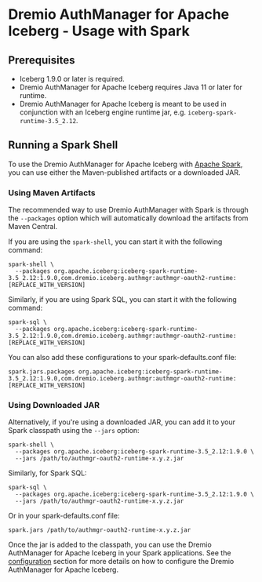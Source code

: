 <!--
Copyright (C) 2025 Dremio Corporation

Licensed under the Apache License, Version 2.0 (the "License");
you may not use this file except in compliance with the License.
You may obtain a copy of the License at

    http://www.apache.org/licenses/LICENSE-2.0

Unless required by applicable law or agreed to in writing, software
distributed under the License is distributed on an "AS IS" BASIS,
WITHOUT WARRANTIES OR CONDITIONS OF ANY KIND, either express or implied.
See the License for the specific language governing permissions and
limitations under the License.
-->
# Dremio AuthManager for Apache Iceberg - Usage with Spark

## Prerequisites

* Iceberg 1.9.0 or later is required.
* Dremio AuthManager for Apache Iceberg requires Java 11 or later for runtime.
* Dremio AuthManager for Apache Iceberg is meant to be used in conjunction with an Iceberg engine
  runtime jar, e.g. `iceberg-spark-runtime-3.5_2.12`.

## Running a Spark Shell

To use the Dremio AuthManager for Apache Iceberg with [Apache Spark], you can use either
the Maven-published artifacts or a downloaded JAR.

[Apache Spark]: https://spark.apache.org/

### Using Maven Artifacts

The recommended way to use Dremio AuthManager with Spark is through the
`--packages` option which will automatically download the artifacts from Maven
Central.

If you are using the `spark-shell`, you can start it with the following command:

```shell
spark-shell \
  --packages org.apache.iceberg:iceberg-spark-runtime-3.5_2.12:1.9.0,com.dremio.iceberg.authmgr:authmgr-oauth2-runtime:[REPLACE_WITH_VERSION]
```

Similarly, if you are using Spark SQL, you can start it with the following command:

```shell
spark-sql \
  --packages org.apache.iceberg:iceberg-spark-runtime-3.5_2.12:1.9.0,com.dremio.iceberg.authmgr:authmgr-oauth2-runtime:[REPLACE_WITH_VERSION]
```

You can also add these configurations to your spark-defaults.conf file:

```
spark.jars.packages org.apache.iceberg:iceberg-spark-runtime-3.5_2.12:1.9.0,com.dremio.iceberg.authmgr:authmgr-oauth2-runtime:[REPLACE_WITH_VERSION]
```

### Using Downloaded JAR

Alternatively, if you're using a downloaded JAR, you can add it to your Spark
classpath using the `--jars` option:

```shell
spark-shell \
  --packages org.apache.iceberg:iceberg-spark-runtime-3.5_2.12:1.9.0 \
  --jars /path/to/authmgr-oauth2-runtime-x.y.z.jar
```

Similarly, for Spark SQL:

```shell
spark-sql \
  --packages org.apache.iceberg:iceberg-spark-runtime-3.5_2.12:1.9.0 \
  --jars /path/to/authmgr-oauth2-runtime-x.y.z.jar
```

Or in your spark-defaults.conf file:

```
spark.jars /path/to/authmgr-oauth2-runtime-x.y.z.jar
```

Once the jar is added to the classpath, you can use the Dremio AuthManager for Apache Iceberg in
your Spark applications. See the [configuration](./configuration.md) section for more details on how
to configure the Dremio AuthManager for Apache Iceberg.
